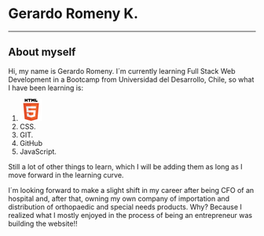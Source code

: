 # Gerardo Romeny K.
***
## About myself  
Hi, my name is Gerardo Romeny. I´m currently learning Full Stack Web Development in a Bootcamp from Universidad del Desarrollo, Chile, so what I have been learning is:
1. [![HTML](./icons/HTML5.png)](https://developer.mozilla.org/en-US/docs/Web/HTML)
2. CSS.
3. GIT.
4. GitHub
5. JavaScript.

Still a lot of other things to learn, which I will be adding them as long as I move forward in the learning curve.

I´m looking forward to make a slight shift in my career after being CFO of an hospital and, after that, owning my own company of importation and distribution of orthopaedic and special needs products. Why? Because I realized what I mostly enjoyed in the process of being an entrepreneur was building the website!!